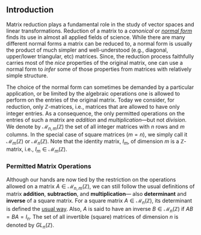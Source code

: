 ## Introduction
Matrix reduction plays a fundamental role in the study of vector spaces and linear transformations. Reduction of a matrix to a *canonical* or [*normal form*](https://en.wikipedia.org/wiki/Canonical_form) finds its use in almost all applied fields of science. While there are many different normal forms a matrix can be reduced to, a normal form is usually the product of much simpler and well-understood (e.g., diagonal, upper/lower triangular, etc) matrices. Since, the reduction process faithfully carries most of the *nice* properties of the original matrix, one can use a normal form to *infer* some of those properties from matrices with relatively simple structure.

The choice of the normal form can sometimes be demanded by a particular application, or be limited by the algebraic operations one is allowed to perform on the entries of the original matrix. Today we consider, for reduction, only $\mathbb Z$-matrices, i.e., matrices that are allowed to have only integer entries. As a consequence, the only permitted operations on the entries of such a matrix are *addition* and *multiplication*—but not *division*. We denote by $\mathcal{M}_{n,m}(\mathbb Z)$ the set of all integer matrices with $n$ rows and $m$ columns. In the special case of square matrices ($m=n$), we simply call it $\mathcal{M}_{m}(\mathbb Z)$ or $\mathcal{M}_{n}(\mathbb Z)$. Note that the identity matrix, $I_{m}$, of dimension $m$ is a $\mathbb Z$-matrix, i.e., $I_m\in\mathcal{M}_{m}(\mathbb Z)$.

### Permitted Matrix Operations
Although our hands are now tied by the restriction on the operations allowed on a matrix $A\in\mathcal{M}_{n,m}(\mathbb Z)$, we can still follow the usual definitions of matrix **addition**, **subtraction**, and **multiplication**— also **determinant** and **inverse** of a square matrix. For a square matrix $A\in\mathcal{M}_{n}(\mathbb Z)$, its determinant is defined the [usual way](https://en.wikipedia.org/wiki/Leibniz_formula_for_determinants). Also, $A$ is said to have an inverse $B\in\mathcal{M}_{n}(\mathbb Z)$ if $AB=BA=I_n$. The set of all invertible (square) matrices of dimension $n$ is denoted by $GL_{n}(\mathbb Z)$.